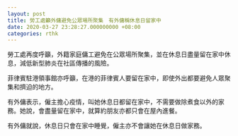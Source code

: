 ```yaml
---
layout: post
title: 勞工處籲外傭避免公眾場所聚集　有外傭稱休息日留家中
date: 2020-03-27 23:28:27.000000000 +08:00
categories: rthk
---
```


勞工處再度呼籲，外籍家庭傭工避免在公眾場所聚集，並在休息日盡量留在家中休息，減低新型肺炎在社區傳播的風險。

菲律賓駐港領事館亦呼籲，在港的菲律賓人要留在家中，即使外出都要避免人眾聚集和擠迫的地方。

有外傭表示，僱主擔心疫情，叫她休息日都留在家中，不需要做除煮食以外的家務。她說，會盡量留在家中，就算約朋友亦都只會在屋內進餐。

有外傭就說，休息日只會在家中睡覺，僱主亦不會讓她在休息日做家務。

